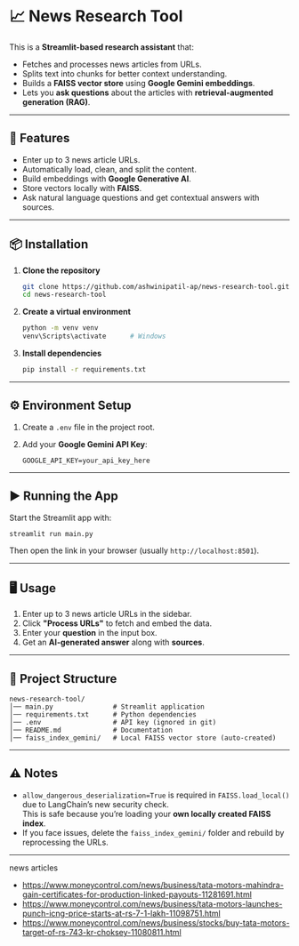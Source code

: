 # 📈 News Research Tool  

This is a **Streamlit-based research assistant** that:  
- Fetches and processes news articles from URLs.  
- Splits text into chunks for better context understanding.  
- Builds a **FAISS vector store** using **Google Gemini embeddings**.  
- Lets you **ask questions** about the articles with **retrieval-augmented generation (RAG)**.  

---

## 🚀 Features
- Enter up to 3 news article URLs.  
- Automatically load, clean, and split the content.  
- Build embeddings with **Google Generative AI**.  
- Store vectors locally with **FAISS**.  
- Ask natural language questions and get contextual answers with sources.  

---

## 📦 Installation

1. **Clone the repository**  
   ```bash
   git clone https://github.com/ashwinipatil-ap/news-research-tool.git
   cd news-research-tool
   ```

2. **Create a virtual environment**  
   ```bash
   python -m venv venv
   venv\Scripts\activate      # Windows
   ```

3. **Install dependencies**  
   ```bash
   pip install -r requirements.txt
   ```

---

## ⚙️ Environment Setup  

1. Create a `.env` file in the project root.  
2. Add your **Google Gemini API Key**:  

   ```
   GOOGLE_API_KEY=your_api_key_here
   ```

---

## ▶️ Running the App  

Start the Streamlit app with:  

```bash
streamlit run main.py
```

Then open the link in your browser (usually `http://localhost:8501`).  

---

## 🖥️ Usage  

1. Enter up to 3 news article URLs in the sidebar.  
2. Click **"Process URLs"** to fetch and embed the data.  
3. Enter your **question** in the input box.  
4. Get an **AI-generated answer** along with **sources**.  

---

## 📁 Project Structure  

```
news-research-tool/
│── main.py               # Streamlit application
│── requirements.txt      # Python dependencies
│── .env                  # API key (ignored in git)
│── README.md             # Documentation
│── faiss_index_gemini/   # Local FAISS vector store (auto-created)
```

---

## ⚠️ Notes  

- `allow_dangerous_deserialization=True` is required in `FAISS.load_local()` due to LangChain’s new security check.  
  This is safe because you’re loading your **own locally created FAISS index**.  
- If you face issues, delete the `faiss_index_gemini/` folder and rebuild by reprocessing the URLs.  

---
news articles
  - https://www.moneycontrol.com/news/business/tata-motors-mahindra-gain-certificates-for-production-linked-payouts-11281691.html
  - https://www.moneycontrol.com/news/business/tata-motors-launches-punch-icng-price-starts-at-rs-7-1-lakh-11098751.html
  - https://www.moneycontrol.com/news/business/stocks/buy-tata-motors-target-of-rs-743-kr-choksey-11080811.html

